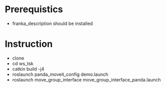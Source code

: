 # Prerequistics
* franka_description should be installed 
# Instruction
* clone
* cd ws_tsk
* catkin build -j4
* roslaunch panda_moveit_config demo.launch 
* roslaunch move_group_interface move_group_interface_panda.launch
